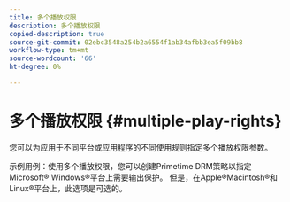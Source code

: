 ```yaml
---
title: 多个播放权限
description: 多个播放权限
copied-description: true
source-git-commit: 02ebc3548a254b2a6554f1ab34afbb3ea5f09bb8
workflow-type: tm+mt
source-wordcount: '66'
ht-degree: 0%

---
```


# 多个播放权限 {#multiple-play-rights}

您可以为应用于不同平台或应用程序的不同使用规则指定多个播放权限参数。

示例用例：使用多个播放权限，您可以创建Primetime DRM策略以指定Microsoft® Windows®平台上需要输出保护。 但是，在Apple®Macintosh®和Linux®平台上，此选项是可选的。
